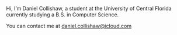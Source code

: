 Hi, I’m Daniel Collishaw, a student at the University of Central Florida currently studying a B.S. in Computer Science.

You can contact me at <daniel.collishaw@icloud.com>
